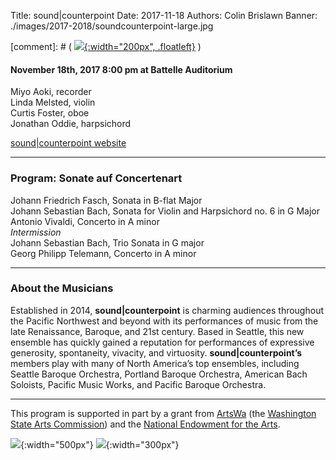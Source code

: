 Title: sound|counterpoint
Date: 2017-11-18
Authors: Colin Brislawn
Banner: ./images/2017-2018/soundcounterpoint-large.jpg

[comment]: # ( [![ ]({filename}/images/2017-2018/YoungArtists400.jpg){:width="200px", .floatleft}]({filename}./SoundCounterpoint.md) )


#### November 18th, 2017 8:00 pm at Battelle Auditorium

Miyo Aoki, recorder <br>
Linda Melsted, violin <br>
Curtis Foster, oboe <br>
Jonathan Oddie, harpsichord

[sound|counterpoint website](http://soundcounterpoint.org/)


---

### Program: Sonate auf Concertenart

Johann Friedrich Fasch, Sonata in B-flat Major <br>
Johann Sebastian Bach, Sonata for Violin and Harpsichord no. 6 in G Major <br>
Antonio Vivaldi, Concerto in A minor <br>
*Intermission* <br>
Johann Sebastian Bach, Trio Sonata in G major <br>
Georg Philipp Telemann, Concerto in A minor

---

### About the Musicians

Established in 2014, **sound|counterpoint** is charming audiences throughout the Pacific
Northwest and beyond with its performances of music from the late Renaissance,
Baroque, and 21st century. Based in Seattle, this new ensemble has quickly gained a
reputation for performances of expressive generosity, spontaneity, vivacity, and
virtuosity. **sound|counterpoint’s** members play with many of North America’s top
ensembles, including Seattle Baroque Orchestra, Portland Baroque Orchestra, American
Bach Soloists, Pacific Music Works, and Pacific Baroque Orchestra.

---

This program is supported in part by a grant from [ArtsWa](http://www.arts.wa.gov/) (the [Washington State Arts Commission](http://www.arts.wa.gov/)) and the [National Endowment for the Arts](https://www.arts.gov/).

![ ]({filename}/images/nea-lockup-A-small.jpg){:width="500px"}
![ ]({filename}/images/TextOnlyAndFullName-HiRes-small.jpg){:width="300px"}

